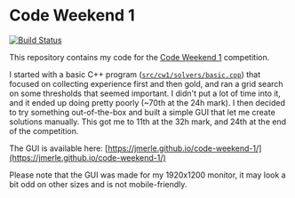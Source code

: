 # Code Weekend 1

[![Build Status](https://github.com/jmerle/code-weekend-1-gui/workflows/Build/badge.svg)](https://github.com/jmerle/code-weekend-1-gui/actions/workflows/build.yml)

This repository contains my code for the [Code Weekend 1](https://codeweekend.dev/) competition.

I started with a basic C++ program ([`src/cw1/solvers/basic.cpp`](./src/cw1/solvers/basic.cpp)) that focused on collecting experience first and then gold, and ran a grid search on some thresholds that seemed important. I didn't put a lot of time into it, and it ended up doing pretty poorly (~70th at the 24h mark). I then decided to try something out-of-the-box and built a simple GUI that let me create solutions manually. This got me to 11th at the 32h mark, and 24th at the end of the competition.

The GUI is available here: [https://jmerle.github.io/code-weekend-1/](https://jmerle.github.io/code-weekend-1/)

Please note that the GUI was made for my 1920x1200 monitor, it may look a bit odd on other sizes and is not mobile-friendly.
